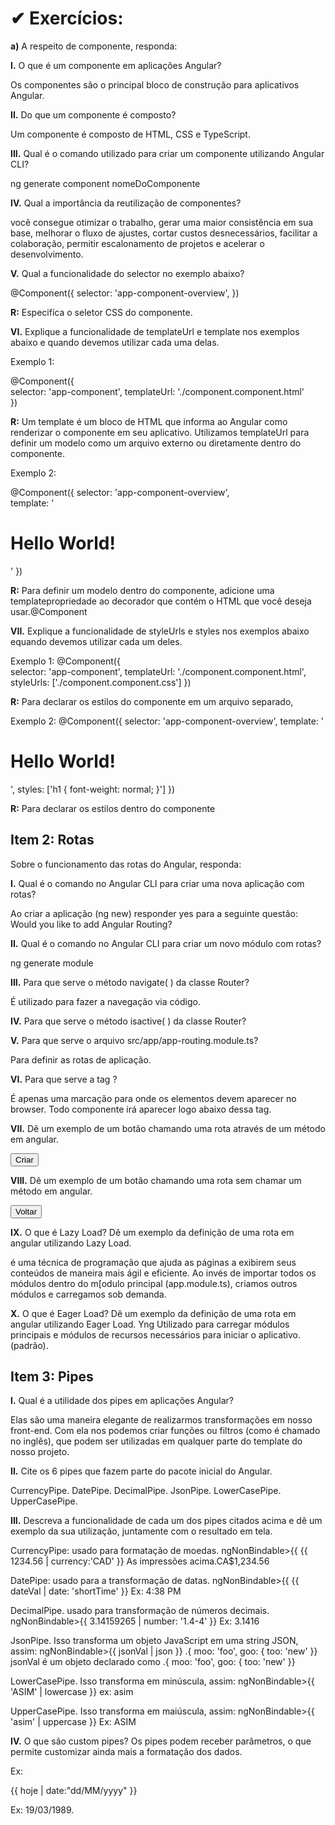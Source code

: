 # ✔ Exercícios:

**a)**	A respeito de componente, responda:

**I.**	O que é um componente em aplicações Angular?

Os componentes são o principal bloco de construção para aplicativos Angular.

**II.**	Do que um componente é composto?

Um componente é composto de HTML, CSS e TypeScript.

**III.**	Qual é o comando utilizado para criar um componente utilizando 
Angular CLI?

ng generate component nomeDoComponente

**IV.**	Qual a importância da reutilização de componentes?

 você consegue otimizar o trabalho, gerar uma maior consistência em sua base, melhorar o fluxo de ajustes, cortar custos desnecessários, facilitar a colaboração, permitir escalonamento de projetos e acelerar o desenvolvimento.

**V.**	Qual a funcionalidade do selector no exemplo abaixo?

@Component({
selector: 'app-component-overview',
 })

**R:** Especifíca o seletor CSS do componente.

**VI.**	Explique a funcionalidade de templateUrl e template nos exemplos abaixo e quando devemos utilizar cada uma delas.

 Exemplo 1:  

@Component({  
selector: 'app-component', 
templateUrl: './component.component.html'  
})    
		
**R:** 	Um template é um bloco de HTML que informa ao Angular como renderizar o componente em seu aplicativo. Utilizamos templateUrl para definir um modelo como um arquivo externo ou diretamente dentro do componente.


 Exemplo 2:  

@Component({
  selector: 'app-component-overview',         
 template: '<h1>Hello World!</h1>'
 })	

**R:** Para definir um modelo dentro do componente, adicione uma templatepropriedade ao decorador que contém o HTML que você deseja usar.@Component

**VII.**	Explique a funcionalidade de styleUrls e styles nos exemplos abaixo equando devemos utilizar cada um deles.     

Exemplo 1:  @Component({  
 selector: 'app-component',                           templateUrl: './component.component.html',                           styleUrls: ['./component.component.css']                            })     

**R:** Para declarar os estilos do componente em um arquivo separado,

Exemplo 2:  @Component({                            selector: 'app-component-overview',                            template: '<h1>Hello World!</h1>',                            styles: ['h1 { font-weight: normal; }']                             })

**R:** Para declarar os estilos dentro do componente


## Item 2: Rotas 

Sobre o funcionamento das rotas do Angular, responda:

**I.**	Qual é o comando no Angular CLI para criar uma nova aplicação com rotas?   

Ao criar a aplicação (ng new) responder yes para a seguinte questão: Would you like to add Angular Routing?

**II.**	Qual é o comando no Angular CLI para criar um novo módulo com rotas? 

ng generate module

**III.**	Para que serve o método navigate( ) da classe Router?

É utilizado para fazer a navegação via código. 

**IV.**	Para que serve o método isactive( ) da classe Router?    


**V.**	Para que serve o arquivo src/app/app-routing.module.ts?    

Para definir as rotas de aplicação.

**VI.**	Para que serve a tag <router-outlet></router-outlet>?

É apenas uma marcação para onde os elementos devem aparecer no browser. Todo componente irá aparecer logo abaixo dessa tag.


**VII.**	Dê um exemplo de um botão chamando uma rota através de um método em angular.

<button type="submit" class="btn btn-primary" routerLink="/operator">Criar</button>


**VIII.**	Dê um exemplo de um botão chamando uma rota sem chamar um método em angular.

<button type="button" onclick="location.href='home.php'">Voltar</button>


**IX.**	O que é Lazy Load? Dê um exemplo da definição de uma rota em angular utilizando Lazy Load.

é uma técnica de programação que ajuda as páginas a exibirem seus conteúdos de maneira mais ágil e eficiente. Ao invés de importar todos os módulos dentro do m[odulo principal (app.module.ts), criamos outros módulos e carregamos sob demanda.

**X.**	O que é Eager Load? Dê um exemplo da definição de uma rota em angular utilizando Eager Load.
Yng
Utilizado para carregar módulos principais e módulos de recursos necessários para iniciar o aplicativo. (padrão).


## Item 3: Pipes

**I.**	Qual é a utilidade dos pipes em aplicações Angular?    

Elas são uma maneira elegante de realizarmos transformações em nosso front-end. Com ela nos podemos criar funções ou filtros (como é chamado no inglês), que podem ser utilizadas em qualquer parte do template do nosso projeto.

**II.**	Cite os 6 pipes que fazem parte do pacote inicial do Angular.  
 
CurrencyPipe. 
DatePipe. 
DecimalPipe. 
JsonPipe.
LowerCasePipe.
UpperCasePipe. 

**III.**	 Descreva a funcionalidade de cada um dos pipes citados acima e dê um exemplo da sua utilização, juntamente com o resultado em tela.
		
CurrencyPipe: usado para formatação de moedas. 
ngNonBindable>{{ {{ 1234.56 | currency:'CAD' }}
As impressões acima.CA$1,234.56

DatePipe:
usado para a transformação de datas. 
ngNonBindable>{{ {{ dateVal | date: 'shortTime' }}
Ex: 4:38 PM

DecimalPipe. 
usado para transformação de números decimais.
ngNonBindable>{{ 3.14159265 | number: '1.4-4' }}
Ex: 3.1416

JsonPipe.
Isso transforma um objeto JavaScript em uma string JSON, assim:
ngNonBindable>{{ jsonVal | json }}
.{ moo: 'foo', goo: { too: 'new' }}
jsonVal é um objeto declarado como .{ moo: 'foo', goo: { too: 'new' }}

LowerCasePipe.
Isso transforma em minúscula, assim:
ngNonBindable>{{ 'ASIM' | lowercase }}
ex: asim

UpperCasePipe. 
Isso transforma em maiúscula, assim:
ngNonBindable>{{ 'asim' | uppercase }}
Ex: ASIM

		
**IV.**	O que são custom pipes?
Os pipes podem receber parâmetros, o que permite customizar ainda mais a formatação dos dados.

Ex: <p>{{ hoje | date:"dd/MM/yyyy" }}</p>

Ex: 19/03/1989.


